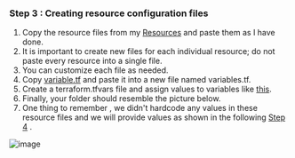 ### Step 3 : Creating resource configuration files

1. Copy the resource files from my [Resources](https://github.com/AjaySurwase/Deploy-Flask-App/tree/master/Application%20Deployment) and paste them as I have done.
2. It is important to create new files for each individual resource; do not paste every resource into a single file.
3. You can customize each file as needed.
4. Copy [variable.tf](https://github.com/AjaySurwase/Deploy-Flask-App/blob/master/Application%20Deployment/variables.tf) and paste it into a new file named variables.tf.
5. Create a terraform.tfvars file and assign values to variables like [this](https://github.com/AjaySurwase/Deploy-Flask-App/blob/master/Application%20Deployment/terraform.tfvars).
6. Finally, your folder should resemble the picture below.
7. One thing to remember , we didn't hardcode any values in these resource files and we will provide values as shown in the following [Step 4](https://github.com/AjaySurwase/Deploy-Flask-App/blob/master/variables.md) .


![image](https://github.com/user-attachments/assets/7439f74d-60df-41d5-99ad-d2d9b05b3c07)


